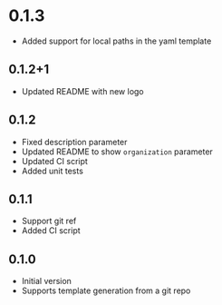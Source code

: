 # 0.1.3

- Added support for local paths in the yaml template

## 0.1.2+1

- Updated README with new logo

## 0.1.2

- Fixed description parameter
- Updated README to show `organization` parameter
- Updated CI script
- Added unit tests

## 0.1.1

- Support git ref
- Added CI script

## 0.1.0

- Initial version
- Supports template generation from a git repo
